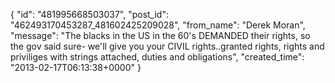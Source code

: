  {
   "id": "481995668503037",
   "post_id": "462493170453287_481602425209028",
   "from_name": "Derek Moran",
   "message": "The blacks in the US in the 60's DEMANDED their rights, so the gov said sure- we'll give you your CIVIL rights..granted rights, rights and priviliges with strings attached, duties and obligations",
   "created_time": "2013-02-17T06:13:38+0000"
 }
